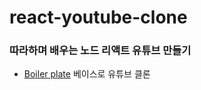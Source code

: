 # react-youtube-clone

### 따라하며 배우는 노드 리액트 유튜브 만들기
* [Boiler plate](https://github.com/newseoyun/react-auth) 베이스로 유튜브 클론

